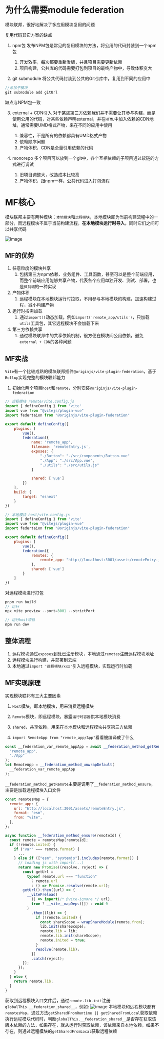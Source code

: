# 为什么需要module federation
模块联邦，很好地解决了多应用模块复用的问题

复用代码其它方案的缺点
1. npm包
发布NPM包是常见的复用模块的方法，将公用的代码封装到一个npm包
   1. 开发效率，每次都要重新发版，并且项目需要更新依赖
   2. 项目构建，公共库的代码需要打包到项目的最终产物中，导致体积变大

2. git submodule
将公共代码封装到公共的Git仓库中，复用到不同的应用中
``` javascript
//添加子模块
git submodule add gitUrl
```
缺点与NPM包一致

3. external + CDN引入
对于某些第三方依赖我们并不需要让其参与构建，而是使用公用的代码，对某些依赖声明external，并在`HTML`中加入依赖的CDN地址，通常需要UMD格式产物，来在不同的应用中使用
   1. 兼容性，不是所有的依赖都具有UMD格式产物
   2. 依赖顺序问题
   3. 产物体积，CDN是全量引用依赖的代码

4. monorepo
   多个项目可以放到一个git中，各个互相依赖的子项目通过软链的方式进行调试
   1. 旧项目调整大，改造成本比较高
   2. 产物体积，跟npm一样，公共代码进入打包流程

# MF核心
模块联邦主要有两种模块：`本地模块`和`远程模块`，本地模块即为当前构建流程中的一部分，而远程模块不属于当前构建流程，**在本地模块运行时导入**，同时它们之间可以共享代码

![image](https://github.com/baiqiana/vite-study/assets/56482105/dcbd6f00-d613-4096-b1da-64412aa61592)


## MF的优势
1. 任意粒度的模块共享
   1. 包括第三方npm依赖、业务组件、工具函数，甚至可以是整个前端应用，而整个前端应用能够共享产物，代表各个应用单独开发、测试、部署，也是`微前端`的一种实现
2. 产物体积 
   1. 远程模块在本地模块运行时拉取，不用参与本地模块的构建，加速构建过程，减小构建产物
3. 运行时按需加载
   1. 通过`import()`动态加载，例如`import('remote_app/utils')`，只加载`utils`工具包，其它远程模块不会加载下来
4. 第三方依赖共享
   1. 通过模块联邦中的共享依赖机制，很方便在模块间公用依赖，避免`external + CDN`的各种问题

## MF实战
`Vite`有一个比较成熟的模块联邦插件`@originjs/vite-plugin-federation`，基于`Rollup`实现完整的模块联邦能力

1. 初始化两个项目`host`和`remote`，分别安装`@originjs/vite-plugin-federation`
``` javascript
// 远程模块 remote/vite.config.js
import { defineConfig } from 'vite'
import vue from "@vitejs/plugin-vue"
import federtaion from "@originjs/vite-plugin-federation"

export default defineConfig({
    plugins: [
        vue(),
        federation({
            name: 'remote_app',
            filename: 'remoteEntry.js',
            exposes: {
                "./Button": "./src/components/Button.vue"
                "./App": "./src/App.vue",
                "./utils": "./src/utils.js"
            }

            shared: ['vue']
        })
    ],
    build: {
        target: "esnext"
    }
})
```

``` javascript
// 本地模块 host/vite.config.js
import { defineConfig } from 'vite'
import vue from "@vitejs/plugin-vue"
import federtaion from "@originjs/vite-plugin-federation"

export default defineConfig({
    plugins: [
        vue(),
        federation({
            remotes: {
                remote_app: "http://localhost:3001/assets/remoteEntry.js"
            },
            shared: ['vue']
        }
    ]
})
```

对远程模块进行打包
``` javascript
pnpm run build
// 运行
npx vite preview --port=3001 --strictPort

// 运行host项目
npm run dev
```
## 整体流程
1. 远程模块通过`exposes`到处已注册模块，本地通过`remotes`注册远程模块地址
2. 远程模块进行构建，并部署到云端
3. 本地通过`import '远程模块/xxx'`引入远程模块，实现运行时加载


## MF实现原理
实现模块联邦有三大主要因素
1. `Host`模块，即本地模块，用来消费远程模块
2. `Remote`模块，即远程模块，暴露`运行时容器`供本地模块消费
3. `shared`，共享依赖，用来在本地模块和远程模块共享第三方依赖

1. `import RemoteApp from "remote_app/App"`看看被编译成了什么
``` javascript
const __federation_var_remote_appApp = await __federation_method_getRemote(
  "remote_app",
  "./App"
);
let RemoteApp = __federation_method_unwrapDefault(
  __federation_var_remote_appApp
);
```
`__federation_method_getRemote`主要是调用了`__federation_method_ensure`，主要是加载远程模块入口文件
``` javascript
const remotesMap = {
  remote_app: {
    url: "http://localhost:3001/assets/remoteEntry.js",
    format: "esm",
    from: "vite",
  },
};

async function __federation_method_ensure(remoteId) {
  const remote = remotesMap[remoteId];
  if (!remote.inited) {
    if ("var" === remote.format) {
      ...
    } else if (["esm", "systemjs"].includes(remote.format)) {
      // loading js with import(...)
      return new Promise((resolve, reject) => {
        const getUrl =
          typeof remote.url === "function"
            ? remote.url
            : () => Promise.resolve(remote.url);
        getUrl().then((url) => {
          __vitePreload(
            () => import(/* @vite-ignore */ url),
            true ? __vite__mapDeps([]) : void 0
          )
            .then((lib) => {
              if (!remote.inited) {
                const shareScope = wrapShareModule(remote.from);
                lib.init(shareScope);
                remote.lib = lib;
                remote.lib.init(shareScope);
                remote.inited = true;
              }
              resolve(remote.lib);
            })
            .catch(reject);
        });
      });
    }
  } else {
    return remote.lib;
  }
}
```
获取到远程模块入口文件后，通过`remote.lib.init`注册`globalThis.__federation_shared__`，例如:
![image](https://github.com/baiqiana/vite-study/assets/56482105/583b3fba-78d3-4d4e-902b-139c985493ef)
本地模块和远程模块都有`remotesMap`，通过方法`getSharedFromRuntime || getSharedFromLocal`获取依赖
执行远程模块代码时，判断`globalThis.__federation_shared__`是否存在获取该版本依赖的方法，如果存在，就从运行时获取依赖，该依赖来自本地依赖，如果不存在，则通过远程模块的`getSharedFromLocal`获取远程依赖
